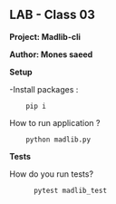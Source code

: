 ## LAB - Class 03
**Project: Madlib-cli**


**Author: Mones saeed**

**Setup**

-Install packages : 


        pip i

How to run application ? 


        python madlib.py

**Tests**



How do you run tests?

          pytest madlib_test

